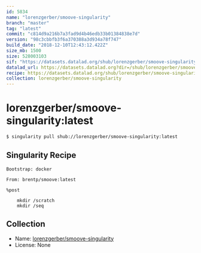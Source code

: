 ```yaml
---
id: 5834
name: "lorenzgerber/smoove-singularity"
branch: "master"
tag: "latest"
commit: "c814d9a216b7a3fad9d4b46edb33b01384838e7d"
version: "98c3cbbfb3f6a370388a3d934a78f747"
build_date: "2018-12-10T12:43:12.422Z"
size_mb: 1500
size: 528003103
sif: "https://datasets.datalad.org/shub/lorenzgerber/smoove-singularity/latest/2018-12-10-c814d9a2-98c3cbbf/98c3cbbfb3f6a370388a3d934a78f747.simg"
datalad_url: https://datasets.datalad.org?dir=/shub/lorenzgerber/smoove-singularity/latest/2018-12-10-c814d9a2-98c3cbbf/
recipe: https://datasets.datalad.org/shub/lorenzgerber/smoove-singularity/latest/2018-12-10-c814d9a2-98c3cbbf/Singularity
collection: lorenzgerber/smoove-singularity
---
```


# lorenzgerber/smoove-singularity:latest

```bash
$ singularity pull shub://lorenzgerber/smoove-singularity:latest
```

## Singularity Recipe

```singularity
Bootstrap: docker

From: brentp/smoove:latest

%post

	mkdir /scratch
	mkdir /seq
```

## Collection

 - Name: [lorenzgerber/smoove-singularity](https://github.com/lorenzgerber/smoove-singularity)
 - License: None

